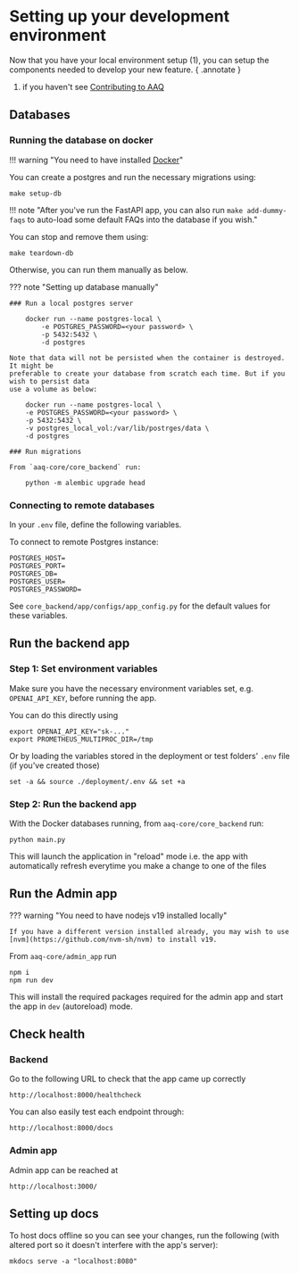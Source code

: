 # Setting up your development environment

Now that you have your local environment setup (1), you can setup the components needed to
develop your new feature.
{ .annotate }

1.  if you haven't see [Contributing to AAQ]("./contributing.md")

## Databases

### Running the database on docker

!!! warning "You need to have installed [Docker](https://docs.docker.com/get-docker/)"

You can create a postgres  and run the necessary migrations using:

    make setup-db

!!! note "After you've run the FastAPI app, you can also run `make add-dummy-faqs` to auto-load some default FAQs into the database if you wish."

You can stop and remove them using:

    make teardown-db

Otherwise, you can run them manually as below.

??? note "Setting up database manually"

    ### Run a local postgres server

        docker run --name postgres-local \
            -e POSTGRES_PASSWORD=<your password> \
            -p 5432:5432 \
            -d postgres

    Note that data will not be persisted when the container is destroyed. It might be
    preferable to create your database from scratch each time. But if you wish to persist data
    use a volume as below:

        docker run --name postgres-local \
        -e POSTGRES_PASSWORD=<your password> \
        -p 5432:5432 \
        -v postgres_local_vol:/var/lib/postrges/data \
        -d postgres

    ### Run migrations

    From `aaq-core/core_backend` run:

        python -m alembic upgrade head

### Connecting to remote databases

In your `.env` file, define the following variables.

To connect to remote Postgres instance:

```
POSTGRES_HOST=
POSTGRES_PORT=
POSTGRES_DB=
POSTGRES_USER=
POSTGRES_PASSWORD=
```

See `core_backend/app/configs/app_config.py` for the default values for these variables.

## Run the backend app

### Step 1: Set environment variables

Make sure you have the necessary environment variables set, e.g. `OPENAI_API_KEY`, before running the app.

You can do this directly using

    export OPENAI_API_KEY="sk-..."
    export PROMETHEUS_MULTIPROC_DIR=/tmp

Or by loading the variables stored in the deployment or test folders' `.env` file (if you've created those)

    set -a && source ./deployment/.env && set +a

### Step 2: Run the backend app

With the Docker databases running, from `aaq-core/core_backend` run:

    python main.py

This will launch the application in "reload" mode i.e. the app with automatically
refresh everytime you make a change to one of the files

## Run the Admin app

??? warning "You need to have nodejs v19 installed locally"

    If you have a different version installed already, you may wish to use
    [nvm](https://github.com/nvm-sh/nvm) to install v19.

From `aaq-core/admin_app` run

    npm i
    npm run dev

This will install the required packages required for the admin app and start the app in `dev` (autoreload) mode.

## Check health

### Backend

Go to the following URL to check that the app came up correctly

    http://localhost:8000/healthcheck

You can also easily test each endpoint through:

    http://localhost:8000/docs

### Admin app

Admin app can be reached at

    http://localhost:3000/

## Setting up docs

To host docs offline so you can see your changes, run the following (with altered port so it doesn't interfere with the app's server):

    mkdocs serve -a "localhost:8080"
